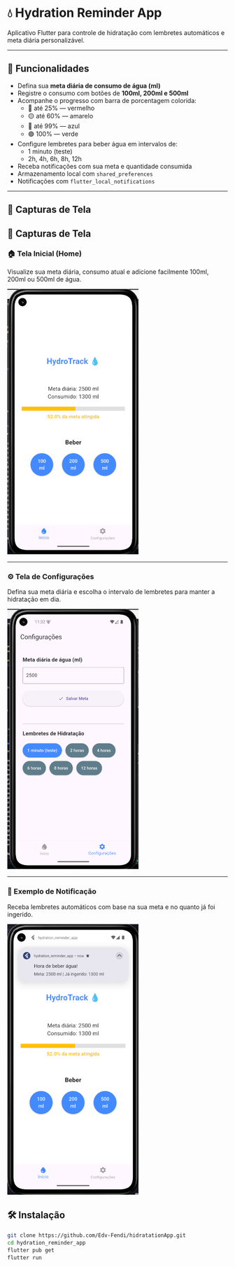 # 💧 Hydration Reminder App

Aplicativo Flutter para controle de hidratação com lembretes automáticos e meta diária personalizável.

---

## 📱 Funcionalidades

- Defina sua **meta diária de consumo de água (ml)**
- Registre o consumo com botões de **100ml, 200ml e 500ml**
- Acompanhe o progresso com barra de porcentagem colorida:
  - 🔴 até 25% — vermelho  
  - 🟡 até 60% — amarelo  
  - 🔵 até 99% — azul  
  - 🟢 100% — verde
- Configure lembretes para beber água em intervalos de:
  - 1 minuto (teste)
  - 2h, 4h, 6h, 8h, 12h
- Receba notificações com sua meta e quantidade consumida
- Armazenamento local com `shared_preferences`
- Notificações com `flutter_local_notifications`

---

## 📸 Capturas de Tela
## 📸 Capturas de Tela

### 🏠 Tela Inicial (Home)
Visualize sua meta diária, consumo atual e adicione facilmente 100ml, 200ml ou 500ml de água.

<img src="https://raw.githubusercontent.com/Edv-Fendi/hidratationApp/main/lib/assets/home.png" width="300"/>

---

### ⚙️ Tela de Configurações
Defina sua meta diária e escolha o intervalo de lembretes para manter a hidratação em dia.

<img src="https://raw.githubusercontent.com/Edv-Fendi/hidratationApp/main/lib/assets/settings.png" width="300"/>

---

### 🔔 Exemplo de Notificação
Receba lembretes automáticos com base na sua meta e no quanto já foi ingerido.

<img src="https://raw.githubusercontent.com/Edv-Fendi/hidratationApp/main/lib/assets/notification.png" width="300"/>



## 🛠 Instalação

```bash
git clone https://github.com/Edv-Fendi/hidratationApp.git
cd hydration_reminder_app
flutter pub get
flutter run
